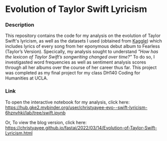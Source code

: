 # Evolution of Taylor Swift Lyricism

### Description
This repository contains the code for my analysis on the evolution of Taylor Swift's lyricism, as well as the datasets I used (obtained from [Kaggle](https://www.kaggle.com/thespacefreak/taylor-swift-song-lyrics-all-albums)) which includes lyrics of every song from her eponymous debut album to Fearless (Taylor’s Version).
Specically, my analysis sought to understand *"How has the lexicon of Taylor Swift’s songwriting changed over time?”* To do so, I investigasted word frequencies as well as sentiment analysis scores through all her albums over the course of her career thus far.
This project was completed as my final project for my class DH140 Coding for Humanities at UCLA. 

### Link
To open the interactive notebook for my analysis, click here: 
https://hub.gke2.mybinder.org/user/christyayee-evo--swift-lyricism-6hznvhki/lab/tree/swift.ipynb

Or,
To view the blog version, click here:
https://christyayee.github.io/fastai/2022/03/14/Evolution-of-Taylor-Swift-Lyricism.html

